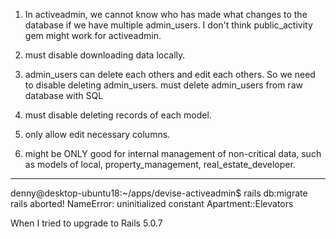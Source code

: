 1. In activeadmin, we cannot know who has made what changes to the database if we have multiple admin_users. I don't think public_activity gem might work for activeadmin.

2. must disable downloading data locally.

3. admin_users can delete each others and edit each others. So we need to disable deleting admin_users. must delete admin_users from raw database with SQL

4. must disable deleting records of each model.

5. only allow edit necessary columns.

6. might be ONLY good for internal management of non-critical data, such as models of local, property_management, real_estate_developer.

------------------------------------------------------------------------------------------------
denny@desktop-ubuntu18:~/apps/devise-activeadmin$ rails db:migrate
rails aborted!
NameError: uninitialized constant Apartment::Elevators
 
When I tried to upgrade to Rails 5.0.7